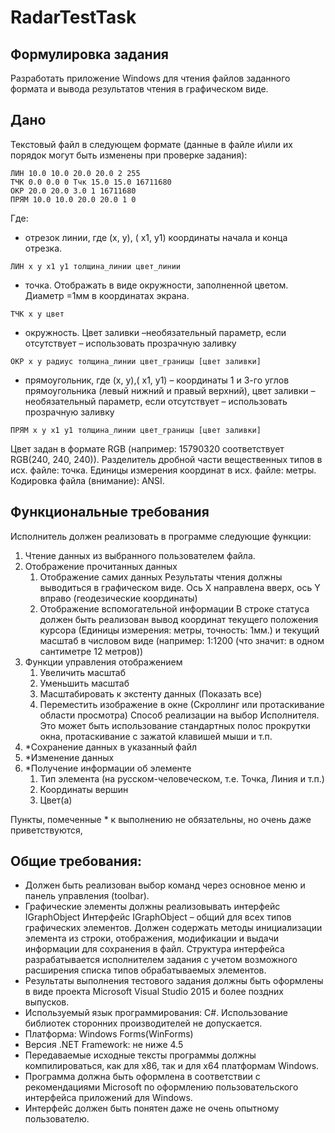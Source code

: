 # RadarTestTask

## Формулировка задания
Разработать приложение Windows для чтения файлов заданного формата и вывода результатов чтения в графическом виде.

## Дано
Текстовый файл в следующем формате (данные в файле и\или их порядок могут быть изменены при проверке задания):
```
ЛИН 10.0 10.0 20.0 20.0 2 255
ТЧК 0.0 0.0 0 Тчк 15.0 15.0 16711680
ОКР 20.0 20.0 3.0 1 16711680
ПРЯМ 10.0 10.0 20.0 20.0 1 0
```
Где:
- отрезок линии, где (x, y), ( x1, y1) координаты начала и конца отрезка.
```
ЛИН x y x1 y1 толщина_линии цвет_линии
```
- точка. Отображать в виде окружности, заполненной цветом. Диаметр =1мм в координатах экрана.
```
ТЧК x y цвет
```
- окружность. Цвет заливки –необязательный параметр, если отсутствует – использовать прозрачную заливку
```
ОКР x y радиус толщина_линии цвет_границы [цвет заливки]
```
- прямоугольник, где (x, y),( x1, y1) – координаты 1 и 3-го углов прямоугольника (левый нижний и правый верхний), цвет заливки –необязательный параметр, если отсутствует – использовать прозрачную заливку
```
ПРЯМ x y x1 y1 толщина_линии цвет_границы [цвет заливки]
```

Цвет задан в формате RGB (например: 15790320 соответствует RGB(240, 240, 240)).
Разделитель дробной части вещественных типов в исх. файле: точка.
Единицы измерения координат в исх. файле: метры.
Кодировка файла (внимание): ANSI.

## Функциональные требования
Исполнитель должен реализовать в программе следующие функции:
1. Чтение данных из выбранного пользователем файла.
2. Отображение прочитанных данных
	1. Отображение самих данных
	Результаты чтения должны выводиться в графическом виде. Ось X направлена вверх, ось Y вправо (геодезические координаты)
	2. Отображение вспомогательной информации
	В строке статуса должен быть реализован вывод координат текущего положения курсора (Единицы измерения: метры, точность: 1мм.) и текущий масштаб в числовом виде (например: 1:1200 (что значит: в одном сантиметре 12 метров))
3. Функции управления отображением
	1. Увеличить масштаб
	2. Уменьшить масштаб
	3. Масштабировать к экстенту данных (Показать все)
	4. Переместить изображение в окне (Скроллинг или протаскивание области просмотра) Способ реализации на выбор Исполнителя. Это может быть использование стандартных полос прокрутки окна, протаскивание с зажатой клавишей мыши и т.п.
4. *Сохранение данных в указанный файл
5. *Изменение данных
6. *Получение информации об элементе
	1. Тип элемента (на русском-человеческом, т.е. Точка, Линия и т.п.)
	2. Координаты вершин
	3. Цвет(а)

Пункты, помеченные * к выполнению не обязательны, но очень даже приветствуются,

## Общие требования:
- Должен быть реализован выбор команд через основное меню и панель управления (toolbar).
- Графические элементы должны реализовывать интерфейс IGraphObject Интерфейс IGraphObject – общий для всех типов графических элементов. Должен содержать методы инициализации элемента из строки, отображения, модификации и выдачи информации для сохранения в файл. Структура интерфейса разрабатывается исполнителем задания с учетом возможного расширения списка типов обрабатываемых элементов.
- Результаты выполнения тестового задания должны быть оформлены в виде проекта Microsoft Visual Studio 2015 и более поздних выпусков.
- Используемый язык программирования: C#. Использование библиотек сторонних производителей не допускается.
- Платформа: Windows Forms(WinForms)
- Версия .NET Framework: не ниже 4.5
- Передаваемые исходные тексты программы должны компилироваться, как для x86, так и для x64 платформам Windows.
- Программа должна быть оформлена в соответствии с рекомендациями Microsoft по оформлению пользовательского интерфейса приложений для Windows.
- Интерфейс должен быть понятен даже не очень опытному пользователю.
